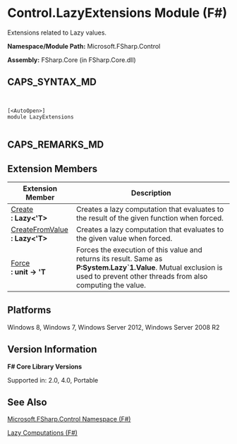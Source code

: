 # Control.LazyExtensions Module (F#)

Extensions related to Lazy values.

**Namespace/Module Path:** Microsoft.FSharp.Control

**Assembly:** FSharp.Core (in FSharp.Core.dll)


## CAPS_SYNTAX_MD



```


[<AutoOpen>]
module LazyExtensions


```



## CAPS_REMARKS_MD

## Extension Members


|Extension Member|Description|
|----------------|-----------|
|[Create](http://msdn.microsoft.com/en-us/library/b3ac5a61-f87d-4332-b45c-f56712693b77)<br />**: Lazy&lt;'T&gt;**|Creates a lazy computation that evaluates to the result of the given function when forced.|
|[CreateFromValue](http://msdn.microsoft.com/en-us/library/a4cd810a-36cd-418c-b022-e1e737d1665d)<br />**: Lazy&lt;'T&gt;**|Creates a lazy computation that evaluates to the given value when forced.|
|[Force](http://msdn.microsoft.com/en-us/library/0e18f26b-baa9-4254-98b4-beb858ea7730)<br />**: unit -&gt; 'T**|Forces the execution of this value and returns its result. Same as **P:System.Lazy&#96;1.Value**. Mutual exclusion is used to prevent other threads from also computing the value.|

## Platforms
Windows 8, Windows 7, Windows Server 2012, Windows Server 2008 R2


## Version Information
**F# Core Library Versions**

Supported in: 2.0, 4.0, Portable




## See Also
[Microsoft.FSharp.Control Namespace &#40;F&#35;&#41;](Microsoft.FSharp.Control+Namespace+%28F%23%29.md)

[Lazy Computations &#40;F&#35;&#41;](Lazy+Computations+%28F%23%29.md)

